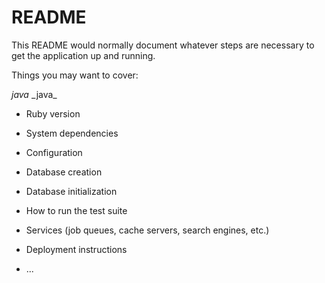 # README

This README would normally document whatever steps are necessary to get the
application up and running.

Things you may want to cover:

_java_
\_java\_

* Ruby version

* System dependencies

* Configuration

* Database creation

* Database initialization

* How to run the test suite

* Services (job queues, cache servers, search engines, etc.)

* Deployment instructions

* ...
